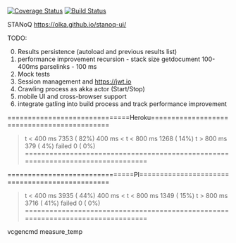 [![Coverage Status](https://coveralls.io/repos/github/olka/stanoq/badge.svg?branch=master)](https://coveralls.io/github/olka/stanoq?branch=master)
[![Build Status](https://travis-ci.org/olka/stanoq.svg?branch=master)](https://travis-ci.org/olka/stanoq)

STANoQ
https://olka.github.io/stanoq-ui/

TODO:

0) Results persistence (autoload and previous results list)
1) performance improvement
       recursion - stack size
       getdocument 100-400ms
       parselinks - 100 ms
2) Mock tests
3) Session management and https://jwt.io
4) Crawling process as akka actor (Start/Stop)
5) mobile UI and cross-browser support
6) integrate gatling into build process and track performance improvement

==============================Heroku============================================
> t < 400 ms                                          7353 ( 82%)
> 400 ms < t < 800 ms                                 1268 ( 14%)
> t > 800 ms                                           379 (  4%)
> failed                                                 0 (  0%)
================================================================================

===============================PI===============================================
> t < 400 ms                                          3935 ( 44%)
> 400 ms < t < 800 ms                                 1349 ( 15%)
> t > 800 ms                                          3716 ( 41%)
> failed                                                 0 (  0%)
================================================================================

vcgencmd measure_temp